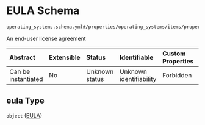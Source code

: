 # EULA Schema

```txt
operating_systems.schema.yml#/properties/operating_systems/items/properties/eula
```

An end-user license agreement

| Abstract            | Extensible | Status         | Identifiable            | Custom Properties | Additional Properties | Access Restrictions | Defined In                                                          |
| :------------------ | :--------- | :------------- | :---------------------- | :---------------- | :-------------------- | :------------------ | :------------------------------------------------------------------ |
| Can be instantiated | No         | Unknown status | Unknown identifiability | Forbidden         | Allowed               | none                | [device.schema.json*](../device.schema.json "open original schema") |

## eula Type

`object` ([EULA](device-properties-operating-systems-operating-system-properties-eula.md))

